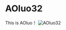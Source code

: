 # AOluo32
This is AOluo！
![AOluo32](https://github.com/XYiYiYiYiYiYiYi/AOluo32/assets/108056537/4ee045c2-7cb8-43be-a675-cc13ae6964c2)
